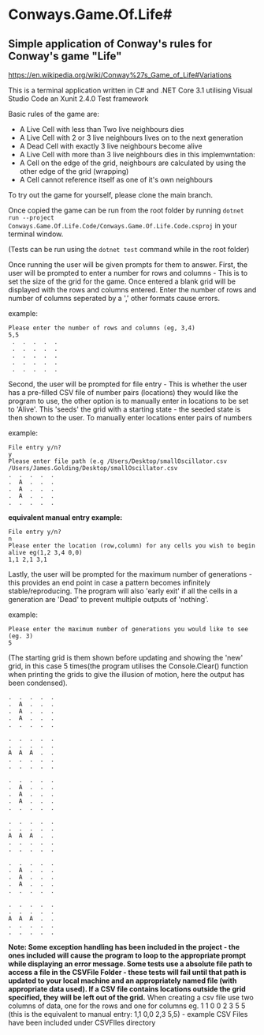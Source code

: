 # Conways.Game.Of.Life#
## Simple application of Conway's rules for Conway's game "Life"
https://en.wikipedia.org/wiki/Conway%27s_Game_of_Life#Variations

This is a terminal application written in C# and .NET Core 3.1 utilising Visual Studio Code an Xunit 2.4.0 Test framework

Basic rules of the game are:
- A Live Cell with less than Two live neighbours dies 
- A Live Cell with 2 or 3 live neighbours lives on to the next generation
- A Dead Cell with exactly 3 live neighbours become alive
- A Live Cell with more than 3 live neighbours dies
in this implemwntation:
- A Cell on the edge of the grid, neighbours are calculated by using the other edge of the grid (wrapping)
- A Cell cannot reference itself as one of it's own neighbours
  
To try out the game for yourself, please clone the main branch.

Once copied the game can be run from the root folder by running `dotnet run --project Conways.Game.Of.Life.Code/Conways.Game.Of.Life.Code.csproj` in your terminal window.

(Tests can be run using the `dotnet test` command while in the root folder)

Once running the user will be given prompts for them to answer. 
First, the user will be prompted to enter a number for rows and columns - This is to set the size of the grid for the game. Once entered a blank grid will be displayed with the rows and columns entered. Enter the number of rows and number of columns seperated by a ',' other formats cause errors.  

example:
```
Please enter the number of rows and columns (eg, 3,4)
5,5
 .  .  .  .  . 
 .  .  .  .  . 
 .  .  .  .  . 
 .  .  .  .  . 
 .  .  .  .  .
 ```
 
 Second, the user will be prompted for file entry - This is whether the user has a pre-filled CSV file of number pairs (locations) they would like the program to use, the other option is to manually enter in locations to be set to 'Alive'. This 'seeds' the grid with a starting state - the seeded state is then shown to the user. To manually enter locations enter pairs of numbers
 
 example:
 ```
File entry y/n?
y
Please enter file path (e.g /Users/Desktop/smallOscillator.csv
/Users/James.Golding/Desktop/smallOscillator.csv
 .  .  .  .  . 
 .  A  .  .  . 
 .  A  .  .  . 
 .  A  .  .  . 
 .  .  .  .  . 
 ```
 
 **equivalent manual entry example:**
 ```
File entry y/n?
n
Please enter the location (row,column) for any cells you wish to begin alive eg(1,2 3,4 0,0)
1,1 2,1 3,1
```
 Lastly, the user will be prompted for the maximum number of generations - this provides an end point in case a pattern becomes infinitely stable/reproducing. The program will also 'early exit' if all the cells in a generation are 'Dead' to prevent multiple outputs of 'nothing'.
 
 example:
 ```
 Please enter the maximum number of generations you would like to see (eg. 3)
 5
 ```
 (The starting grid is them shown before updating and showing the 'new' grid, in this case 5 times(the program utilises the Console.Clear() function when printing the grids to give the illusion of motion, here the output has been condensed).
 ```
 .  .  .  .  . 
 .  A  .  .  . 
 .  A  .  .  . 
 .  A  .  .  . 
 .  .  .  .  . 

 .  .  .  .  . 
 .  .  .  .  . 
 A  A  A  .  . 
 .  .  .  .  . 
 .  .  .  .  . 

 .  .  .  .  . 
 .  A  .  .  . 
 .  A  .  .  . 
 .  A  .  .  . 
 .  .  .  .  . 

 .  .  .  .  . 
 .  .  .  .  . 
 A  A  A  .  . 
 .  .  .  .  . 
 .  .  .  .  . 

 .  .  .  .  . 
 .  A  .  .  . 
 .  A  .  .  . 
 .  A  .  .  . 
 .  .  .  .  . 

 .  .  .  .  . 
 .  .  .  .  . 
 A  A  A  .  . 
 .  .  .  .  . 
 .  .  .  .  . 
 ```
 
 
 **Note: 
  Some exception handling has been included in the project - the ones included will cause the program to loop to the appropriate prompt while displaying an error message.
  Some tests use a absolute file path to access a file in the CSVFile Folder - these tests will fail until that path is updated to your local machine and an appropriately named file (with appropriate data used).
  If a CSV file contains locations outside the grid specified, they will be left out of the grid.**
  When creating a csv file use two columns of data, one for the rows and one for columns eg.
  1 1
  0 0
  2 3
  5 5
  (this is the equivalent to manual entry: 1,1 0,0 2,3 5,5) - example CSV Files have been included under CSVFIles directory
 
 
